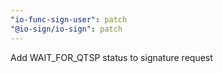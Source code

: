 ```yaml
---
"io-func-sign-user": patch
"@io-sign/io-sign": patch
---
```


Add WAIT_FOR_QTSP status to signature request
